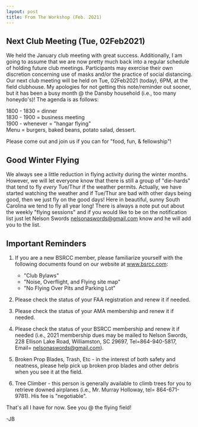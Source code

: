 ```yaml
---
layout: post
title: From The Workshop (Feb. 2021)
---
```

## Next Club Meeting (Tue, 02Feb2021)

We held the January club meeting with great success. Additionally, I am going to
assume that we are now pretty much back into a regular schedule of holding
future club meetings. Participants may exercise their own discretion concerning
use of masks and/or the practice of social distancing. Our next club meeting
will be held on Tue, 02Feb2021 (today), 6PM, at the field clubhouse. My
apologies for not getting this note/reminder out sooner, but it has been a busy
month @ the Dansby household (i.e., too many honeydo's)! The agenda is as
follows:

1800 - 1830 = dinner  
1830 - 1900 = business meeting  
1900 - whenever = "hangar flying"  
Menu = burgers, baked beans, potato salad, dessert.

Please come out and join us if you can for "food, fun, & fellowship"!

## Good Winter Flying

We always see a little reduction in flying activity during the winter months.
However, we will let everyone know that there is still a group of "die-hards"
that tend to fly *every* Tue/Thur if the weather permits. Actually, we have
started watching the weather and if Tue/Thur are bad with other days being good,
then we just fly on the good days! Here in beautiful, sunny South Carolina we
tend to fly all year long! There is always a note put out about the weekly
"flying sessions" and if you would like to be on the notification list just let
Nelson Swords <nelsonaswords@gmail.com> know and he will add you to the list.

## Important Reminders

1.  If you are a new BSRCC member, please familiarize yourself with the
    following documents found on our website at www.bsrcc.com:

    - "Club Bylaws"
    - "Noise, Overflight, and Flying site map"
    - "No Flying Over Pits and Parking Lot"

2.  Please check the status of your FAA registration and renew it if needed.

3.  Please check the status of your AMA membership and renew it if needed.

4.  Please check the status of your BSRCC membership and renew it if needed
    (i.e., 2021 membership dues may be mailed to Nelson Swords, 228 Ellison Lake
    Road, Williamston, SC 29697, Tel=864-940-5817, Email=
    <nelsonaswords@gmail.com>).

5.  Broken Prop Blades, Trash, Etc - in the interest of both safety and
    neatness, please help pick up broken prop blades and other debris when you
    see it at the field.

6.  Tree Climber - this person is generally available to climb trees for you to
    retrieve downed airplanes (i.e., Mr. Murray Holloway, tel= 864-671-9781).
    His fee is "negotiable".

That's all I have for now. See you @ the flying field!

\-JB
